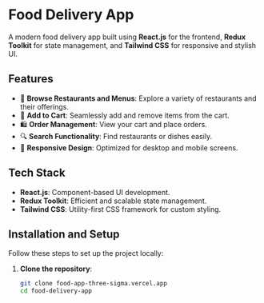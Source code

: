 # Food Delivery App

A modern food delivery app built using **React.js** for the frontend, **Redux Toolkit** for state management, and **Tailwind CSS** for responsive and stylish UI.

## Features

- 🍔 **Browse Restaurants and Menus**: Explore a variety of restaurants and their offerings.
- 🛒 **Add to Cart**: Seamlessly add and remove items from the cart.
- 🛍️ **Order Management**: View your cart and place orders.
- 🔍 **Search Functionality**: Find restaurants or dishes easily.
- 📱 **Responsive Design**: Optimized for desktop and mobile screens.

## Tech Stack

- **React.js**: Component-based UI development.
- **Redux Toolkit**: Efficient and scalable state management.
- **Tailwind CSS**: Utility-first CSS framework for custom styling.

## Installation and Setup

Follow these steps to set up the project locally:

1. **Clone the repository**:
   ```bash
   git clone food-app-three-sigma.vercel.app
   cd food-delivery-app
